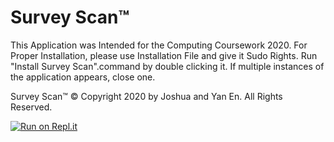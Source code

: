 # Survey Scan™
This Application was Intended for the Computing Coursework 2020. 
For Proper Installation, please use Installation File and give it Sudo Rights. Run "Install Survey Scan".command by double clicking it. If multiple instances of the application appears, close one. 

Survey Scan™ © Copyright 2020 by Joshua and Yan En. All Rights Reserved. 

[![Run on Repl.it](https://repl.it/badge/github/joshuafoo/Survey-Scan)](https://repl.it/github/joshuafoo/Survey-Scan)
